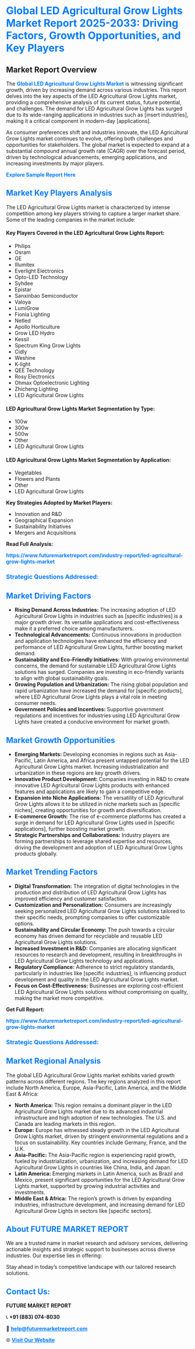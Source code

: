 <h1 style="color: #007BFF;">Global LED Agricultural Grow Lights Market Report 2025-2033: Driving Factors, Growth Opportunities, and Key Players</h1>

<section id="overview">
<h2>Market Report Overview</h2>
<p>The <a href="https://www.futuremarketreport.com/industry-report/led-agricultural-grow-lights-market" style="color: #007BFF; text-decoration: none;"><strong>Global LED Agricultural Grow Lights Market</strong></a> is witnessing significant growth, driven by increasing demand across various industries. This report delves into the key aspects of the LED Agricultural Grow Lights market, providing a comprehensive analysis of its current status, future potential, and challenges. The demand for LED Agricultural Grow Lights has surged due to its wide-ranging applications in industries such as [insert industries], making it a critical component in modern-day [applications].</p>
<p>As consumer preferences shift and industries innovate, the LED Agricultural Grow Lights market continues to evolve, offering both challenges and opportunities for stakeholders. The global market is expected to expand at a substantial compound annual growth rate (CAGR) over the forecast period, driven by technological advancements, emerging applications, and increasing investments by major players.</p>
</section>

<section id="overview">
<p><a href="https://www.futuremarketreport.com/request-sample/reportId=101392" style="color: #007BFF; text-decoration: none;"><strong>Explore Sample Report Here</strong></a></p>
</section>

<section id="key-players">
<h2 style="color: #007BFF;">Market Key Players Analysis</h2>
<p>The LED Agricultural Grow Lights market is characterized by intense competition among key players striving to capture a larger market share. Some of the leading companies in the market include:</p>
<h4>Key Players Covered in the LED Agricultural Grow Lights Report:</h4>
<ul><li>Philips</li><li>Osram</li><li>GE</li><li>Illumitex</li><li>Everlight Electronics</li><li>Opto-LED Technology</li><li>Syhdee</li><li>Epistar</li><li>Sanxinbao Semiconductor</li><li>Valoya</li><li>LumiGrow</li><li>Fionia Lighting</li><li>Netled</li><li>Apollo Horticulture</li><li>Grow LED Hydro</li><li>Kessil</li><li>Spectrum King Grow Lights</li><li>Cidly</li><li>Weshine</li><li>K-light</li><li>QEE Technology</li><li>Rosy Electronics</li><li>Ohmax Optoelectronic Lighting</li><li>Zhicheng Lighting</li><li>LED Agricultural Grow Lights</li></ul>
<h4>LED Agricultural Grow Lights Market Segmentation by Type:</h4>
<ul><li>100w</li><li>300w</li><li>500w</li><li>Other</li><li>LED Agricultural Grow Lights</li></ul>

<h4>LED Agricultural Grow Lights Market Segmentation by Application:</h4>
<ul><li>Vegetables</li><li>Flowers and Plants</li><li>Other</li><li>LED Agricultural Grow Lights</li></ul>
<p><strong>Key Strategies Adopted by Market Players:</strong></p>
<ul>
<li>Innovation and R&D</li>
<li>Geographical Expansion</li>
<li>Sustainability Initiatives</li>
<li>Mergers and Acquisitions</li>
</ul>
</section>

<section>
<p><strong>Read Full Analysis: </strong></p><a href="https://www.futuremarketreport.com/industry-report/led-agricultural-grow-lights-market" style="color: #007BFF; text-decoration: none;"><strong>https://www.futuremarketreport.com/industry-report/led-agricultural-grow-lights-market</strong></a>
<h3 style="color: #007BFF;">Strategic Questions Addressed:</h3>
</section>

<section id="driving-factors">
<h2 style="color: #007BFF;">Market Driving Factors</h2>
<ul>
<li><strong>Rising Demand Across Industries:</strong> The increasing adoption of LED Agricultural Grow Lights in industries such as [specific industries] is a major growth driver. Its versatile applications and cost-effectiveness make it a preferred choice among manufacturers.</li>
<li><strong>Technological Advancements:</strong> Continuous innovations in production and application technologies have enhanced the efficiency and performance of LED Agricultural Grow Lights, further boosting market demand.</li>
<li><strong>Sustainability and Eco-Friendly Initiatives:</strong> With growing environmental concerns, the demand for sustainable LED Agricultural Grow Lights solutions has surged. Companies are investing in eco-friendly variants to align with global sustainability goals.</li>
<li><strong>Growing Population and Urbanization:</strong> The rising global population and rapid urbanization have increased the demand for [specific products], where LED Agricultural Grow Lights plays a vital role in meeting consumer needs.</li>
<li><strong>Government Policies and Incentives:</strong> Supportive government regulations and incentives for industries using LED Agricultural Grow Lights have created a conducive environment for market growth.</li>
</ul>
</section>

<section id="growth-opportunities">
<h2 style="color: #007BFF;">Market Growth Opportunities</h2>
<ul>
<li><strong>Emerging Markets:</strong> Developing economies in regions such as Asia-Pacific, Latin America, and Africa present untapped potential for the LED Agricultural Grow Lights market. Increasing industrialization and urbanization in these regions are key growth drivers.</li>
<li><strong>Innovative Product Development:</strong> Companies investing in R&D to create innovative LED Agricultural Grow Lights products with enhanced features and applications are likely to gain a competitive edge.</li>
<li><strong>Expansion into Niche Applications:</strong> The versatility of LED Agricultural Grow Lights allows it to be utilized in niche markets such as [specific niches], creating opportunities for growth and diversification.</li>
<li><strong>E-commerce Growth:</strong> The rise of e-commerce platforms has created a surge in demand for LED Agricultural Grow Lights used in [specific applications], further boosting market growth.</li>
<li><strong>Strategic Partnerships and Collaborations:</strong> Industry players are forming partnerships to leverage shared expertise and resources, driving the development and adoption of LED Agricultural Grow Lights products globally.</li>
</ul>
</section>

<section id="trending-factors">
<h2 style="color: #007BFF;">Market Trending Factors</h2>
<ul>
<li><strong>Digital Transformation:</strong> The integration of digital technologies in the production and distribution of LED Agricultural Grow Lights has improved efficiency and customer satisfaction.</li>
<li><strong>Customization and Personalization:</strong> Consumers are increasingly seeking personalized LED Agricultural Grow Lights solutions tailored to their specific needs, prompting companies to offer customizable options.</li>
<li><strong>Sustainability and Circular Economy:</strong> The push towards a circular economy has driven demand for recyclable and reusable LED Agricultural Grow Lights solutions.</li>
<li><strong>Increased Investment in R&D:</strong> Companies are allocating significant resources to research and development, resulting in breakthroughs in LED Agricultural Grow Lights technology and applications.</li>
<li><strong>Regulatory Compliance:</strong> Adherence to strict regulatory standards, particularly in industries like [specific industries], is influencing product development and quality in the LED Agricultural Grow Lights market.</li>
<li><strong>Focus on Cost-Effectiveness:</strong> Businesses are exploring cost-efficient LED Agricultural Grow Lights solutions without compromising on quality, making the market more competitive.</li>
</ul>
</section>

<section>
<p><strong>Get Full Report: </strong></p><a href="https://www.futuremarketreport.com/industry-report/led-agricultural-grow-lights-market" style="color: #007BFF; text-decoration: none;"><strong>https://www.futuremarketreport.com/industry-report/led-agricultural-grow-lights-market</strong></a>
<h3 style="color: #007BFF;">Strategic Questions Addressed:</h3>
</section>


<section id="regional-analysis">
<h2 style="color: #007BFF;">Market Regional Analysis</h2>
<p>The global LED Agricultural Grow Lights market exhibits varied growth patterns across different regions. The key regions analyzed in this report include North America, Europe, Asia-Pacific, Latin America, and the Middle East & Africa:</p>
<ul>
<li><strong>North America:</strong> This region remains a dominant player in the LED Agricultural Grow Lights market due to its advanced industrial infrastructure and high adoption of new technologies. The U.S. and Canada are leading markets in this region.</li>
<li><strong>Europe:</strong> Europe has witnessed steady growth in the LED Agricultural Grow Lights market, driven by stringent environmental regulations and a focus on sustainability. Key countries include Germany, France, and the U.K.</li>
<li><strong>Asia-Pacific:</strong> The Asia-Pacific region is experiencing rapid growth, fueled by industrialization, urbanization, and increasing demand for LED Agricultural Grow Lights in countries like China, India, and Japan.</li>
<li><strong>Latin America:</strong> Emerging markets in Latin America, such as Brazil and Mexico, present significant opportunities for the LED Agricultural Grow Lights market, supported by growing industrial activities and investments.</li>
<li><strong>Middle East & Africa:</strong> The region’s growth is driven by expanding industries, infrastructure development, and increasing demand for LED Agricultural Grow Lights in sectors like [specific sectors].</li>
</ul>
</section>

<footer>
<h2 style="color: #007BFF;">About FUTURE MARKET REPORT</h2>
<p>We are a trusted name in market research and advisory services, delivering actionable insights and strategic support to businesses across diverse industries. Our expertise lies in offering:</p>

<p>Stay ahead in today’s competitive landscape with our tailored research solutions.</p>

<h2 style="color: #007BFF;">Contact Us:</h2>
<p><strong>FUTURE MARKET REPORT</strong></p>
<p>📞 <strong>+91 (883) 074-8030</strong></p>
<p>📧 <strong><a href="mailto:help@futuremarketreport.com" style="color: #007BFF;">help@futuremarketreport.com</a></strong></p>
<p>🌐 <strong><a href="https://www.futuremarketreport.com/" style="color: #007BFF;">Visit Our Website</a></strong></p>
</footer>